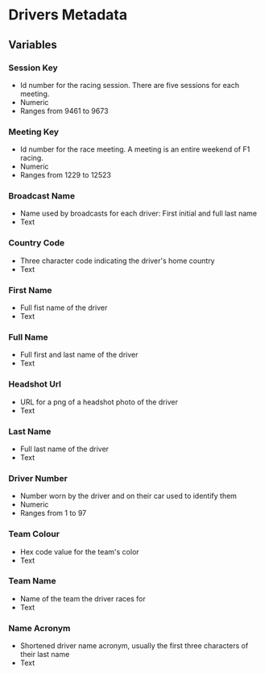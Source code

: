 # Drivers Metadata

## Variables

### Session Key

-   Id number for the racing session. There are five sessions for each meeting.
-   Numeric
-   Ranges from 9461 to 9673

### Meeting Key

-   Id number for the race meeting. A meeting is an entire weekend of F1 racing.
-   Numeric
-   Ranges from 1229 to 12523

### Broadcast Name

-   Name used by broadcasts for each driver: First initial and full last name
-   Text

### Country Code

-   Three character code indicating the driver's home country
-   Text

### First Name

-   Full fist name of the driver
-   Text

### Full Name

-   Full first and last name of the driver
-   Text

### Headshot Url

-   URL for a png of a headshot photo of the driver
-   Text

### Last Name

-   Full last name of the driver
-   Text

### Driver Number

-   Number worn by the driver and on their car used to identify them
-   Numeric
-   Ranges from 1 to 97

### Team Colour
- Hex code value for the team's color
- Text

### Team Name
- Name of the team the driver races for
- Text

### Name Acronym
- Shortened driver name acronym, usually the first three characters of their last name
- Text
